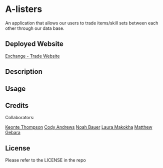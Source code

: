 # A-listers
An application that allows our users to trade items/skill sets between each other through our data base.

## Deployed Website

[Exchange - Trade Website](url)

## Description

## Usage

## Credits

Collaborators:

[Keonte Thompson](https://github.com/kthom42)
[Cody Andrews](https://github.com/sorryz23)
[Noah Bauer](https://github.com/Zeladras)
[Laura Makokha](https://github.com/codinglov)
[Matthew Gebara](https://github.com/GebaraMatthew)

## License

Please refer to the LICENSE in the repo